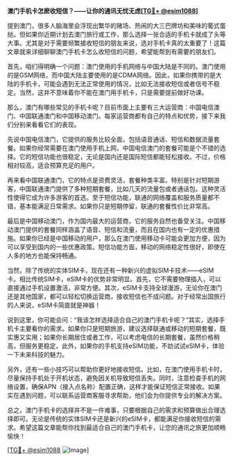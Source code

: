 **澳门手机卡怎麽收短信？——让你的通讯无忧无虑[[TG💪+ @esim1088](https://t.me/s/esim1088)]**

提到澳门，很多人脑海里会浮现出繁华的赌场、热闹的大三巴牌坊和美味的葡式蛋挞。但如果你近期计划去澳门旅行或工作，那么选择一张合适的手机卡就成了头等大事。尤其是对于需要频繁接收短信的朋友来说，选对手机卡真的太重要了！这篇文章就来详细聊聊澳门手机卡怎么收短信的问题，希望能帮到有需要的朋友们。

首先，咱们得明确一个问题：澳门使用的手机网络与中国大陆是不同的。澳门使用的是GSM网络，而中国大陆主要使用的是CDMA网络。因此，如果你携带的是大陆的手机卡，可能会遇到无法正常使用的情况，比如无法接收短信或者信号不稳定。当然，这并不意味着你不能在澳门用手机卡，只是需要提前做好功课。

那么，澳门有哪些常见的手机卡呢？目前市面上主要有三大运营商：中国电信澳门、中国联通澳门和中国移动澳门。每家运营商都有自己的特点和优势，接下来我们分别来看看它们的表现。

先说中国电信澳门，它提供的服务比较全面，包括语音通话、短信和数据流量套餐。如果你经常需要在澳门使用手机上网，中国电信澳门的套餐可能是个不错的选择。它的短信功能也很稳定，无论是国内还是国际短信都能轻松接收。不过，价格相对较高，适合预算充足的用户。

再来看中国联通澳门，它的特点是资费灵活，套餐种类丰富。特别是针对短期游客，中国联通澳门提供了多种短期套餐，比如几天的流量包或者通话包。这种灵活性使得它成为许多游客的首选。至于短信功能，联通的网络覆盖和服务质量都不错，基本能满足日常需求。如果你只是短期停留，联通的套餐性价比非常高。

最后是中国移动澳门，作为国内最大的运营商，它的服务自然也备受关注。中国移动澳门提供的套餐同样涵盖了语音、短信和流量，而且在国内也有一定的优惠措施。如果你已经是中国移动的用户，那么在澳门使用移动卡可能会更加方便，因为可以享受到国内的一些优惠政策。短信功能方面，移动的网络稳定性很好，即使在人多的地方也能保持畅通。

当然，除了传统的实体SIM卡，现在还有一种新兴的虚拟SIM卡技术——eSIM卡。相比传统SIM卡，eSIM卡的优势非常明显。首先，它不需要物理插入，可以直接通过手机设置激活，非常方便。其次，eSIM卡支持全球漫游，无论你在澳门还是其他国家，都可以轻松切换运营商，接收短信也不成问题。对于经常出国旅行的人来说，eSIM卡简直就是神器！

说到这里，你可能会问：“我该怎样选择适合自己的澳门手机卡呢？”其实，选择手机卡主要看你的需求。如果你只是短期旅游，建议选择联通或移动的短期套餐，既实惠又实用；如果你长期居住或者工作，可以考虑电信的长期套餐，虽然价格稍高，但服务更稳定。此外，如果你的手机支持eSIM功能，不妨试试eSIM卡，体验一下未来科技的魅力。

另外，还有一些小技巧可以帮助你更好地接收短信。比如，在澳门使用手机卡时，尽量保持手机处于开机状态，避免因关机导致短信丢失。同时，注意检查手机的网络设置，确保APN（接入点名称）配置正确，这样才能保证短信正常接收。如果实在遇到问题，可以联系运营商客服寻求帮助，他们会为你提供专业的解决方案。

总之，澳门手机卡的选择并不是一件难事，只要根据自己的需求和预算做出合理选择即可。无论是传统的实体SIM卡还是新兴的eSIM卡，都能满足你接收短信的需求。希望这篇文章能帮你找到最适合自己的澳门手机卡，让您的通讯之旅更加顺畅愉快！

[[TG💪+ @esim1088](https://t.me/s/esim1088) ![Image](https://i.postimg.cc/4NQfJmqS/Snipaste-2025-05-13-00-14-12.png)]